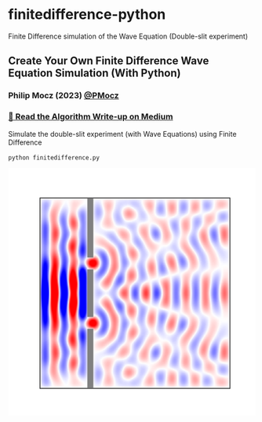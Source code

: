 # finitedifference-python
Finite Difference simulation of the Wave Equation (Double-slit experiment)

## Create Your Own Finite Difference Wave Equation Simulation (With Python)

### Philip Mocz (2023) [@PMocz](https://twitter.com/PMocz)

### [📝 Read the Algorithm Write-up on Medium](https://medium.com/@philip-mocz)

Simulate the double-slit experiment (with Wave Equations) using Finite Difference


```
python finitedifference.py
```

![Simulation](./finitedifference.png)
